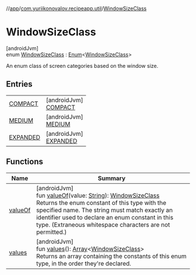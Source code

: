 //[app](../../../index.md)/[com.yuriikonovalov.recipeapp.util](../index.md)/[WindowSizeClass](index.md)

# WindowSizeClass

[androidJvm]\
enum [WindowSizeClass](index.md) : [Enum](https://kotlinlang.org/api/latest/jvm/stdlib/kotlin/-enum/index.html)&lt;[WindowSizeClass](index.md)&gt; 

An enum class of screen categories based on the window size.

## Entries

| | |
|---|---|
| [COMPACT](-c-o-m-p-a-c-t/index.md) | [androidJvm]<br>[COMPACT](-c-o-m-p-a-c-t/index.md) |
| [MEDIUM](-m-e-d-i-u-m/index.md) | [androidJvm]<br>[MEDIUM](-m-e-d-i-u-m/index.md) |
| [EXPANDED](-e-x-p-a-n-d-e-d/index.md) | [androidJvm]<br>[EXPANDED](-e-x-p-a-n-d-e-d/index.md) |

## Functions

| Name | Summary |
|---|---|
| [valueOf](value-of.md) | [androidJvm]<br>fun [valueOf](value-of.md)(value: [String](https://kotlinlang.org/api/latest/jvm/stdlib/kotlin/-string/index.html)): [WindowSizeClass](index.md)<br>Returns the enum constant of this type with the specified name. The string must match exactly an identifier used to declare an enum constant in this type. (Extraneous whitespace characters are not permitted.) |
| [values](values.md) | [androidJvm]<br>fun [values](values.md)(): [Array](https://kotlinlang.org/api/latest/jvm/stdlib/kotlin/-array/index.html)&lt;[WindowSizeClass](index.md)&gt;<br>Returns an array containing the constants of this enum type, in the order they're declared. |
